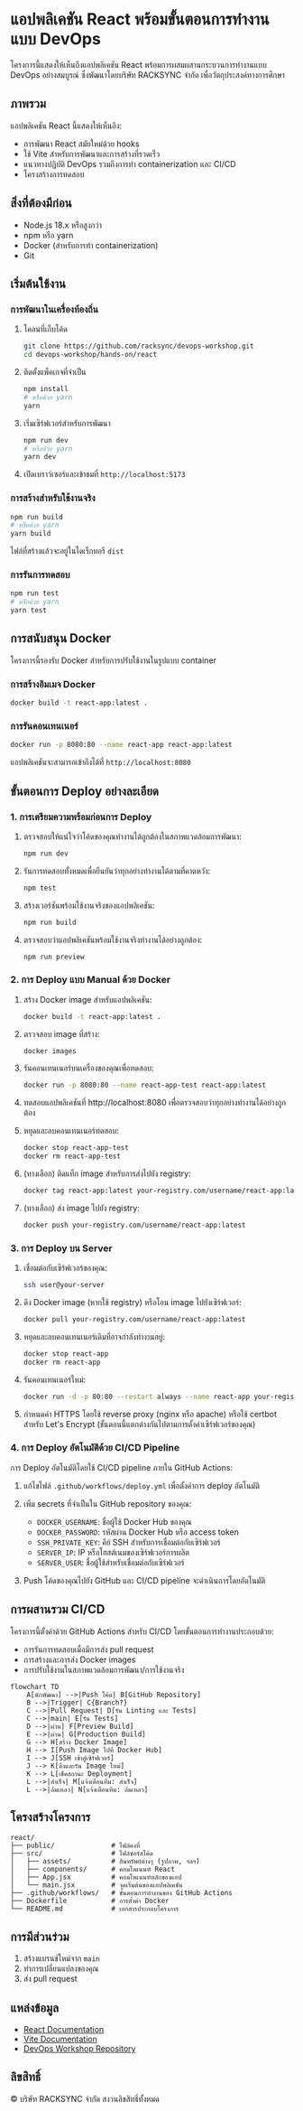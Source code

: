 # แอปพลิเคชัน React พร้อมขั้นตอนการทำงานแบบ DevOps

โครงการนี้แสดงให้เห็นถึงแอปพลิเคชัน React พร้อมการผสมผสานกระบวนการทำงานแบบ DevOps อย่างสมบูรณ์ ซึ่งพัฒนาโดยบริษัท RACKSYNC จำกัด เพื่อวัตถุประสงค์ทางการศึกษา

## ภาพรวม

แอปพลิเคชัน React นี้แสดงให้เห็นถึง:
- การพัฒนา React สมัยใหม่ด้วย hooks
- ใช้ Vite สำหรับการพัฒนาและการสร้างที่รวดเร็ว
- แนวทางปฏิบัติ DevOps รวมถึงการทำ containerization และ CI/CD
- โครงสร้างการทดสอบ

## สิ่งที่ต้องมีก่อน

- Node.js 18.x หรือสูงกว่า
- npm หรือ yarn
- Docker (สำหรับการทำ containerization)
- Git

## เริ่มต้นใช้งาน

### การพัฒนาในเครื่องท้องถิ่น

1. โคลนที่เก็บโค้ด
   ```bash
   git clone https://github.com/racksync/devops-workshop.git
   cd devops-workshop/hands-on/react
   ```

2. ติดตั้งแพ็คเกจที่จำเป็น
   ```bash
   npm install
   # หรือด้วย yarn
   yarn
   ```

3. เริ่มเซิร์ฟเวอร์สำหรับการพัฒนา
   ```bash
   npm run dev
   # หรือด้วย yarn
   yarn dev
   ```

4. เปิดเบราว์เซอร์และเข้าชมที่ `http://localhost:5173`

### การสร้างสำหรับใช้งานจริง

```bash
npm run build
# หรือด้วย yarn
yarn build
```

ไฟล์ที่สร้างแล้วจะอยู่ในไดเร็กทอรี `dist`

### การรันการทดสอบ

```bash
npm run test
# หรือด้วย yarn
yarn test
```

## การสนับสนุน Docker

โครงการนี้รองรับ Docker สำหรับการปรับใช้งานในรูปแบบ container

### การสร้างอิมเมจ Docker

```bash
docker build -t react-app:latest .
```

### การรันคอนเทนเนอร์

```bash
docker run -p 8080:80 --name react-app react-app:latest
```

แอปพลิเคชันจะสามารถเข้าถึงได้ที่ `http://localhost:8080`

## ขั้นตอนการ Deploy อย่างละเอียด

### 1. การเตรียมความพร้อมก่อนการ Deploy

1. ตรวจสอบให้แน่ใจว่าโค้ดของคุณทำงานได้ถูกต้องในสภาพแวดล้อมการพัฒนา:
   ```bash
   npm run dev
   ```

2. รันการทดสอบทั้งหมดเพื่อยืนยันว่าทุกอย่างทำงานได้ตามที่คาดหวัง:
   ```bash
   npm test
   ```

3. สร้างเวอร์ชันพร้อมใช้งานจริงของแอปพลิเคชัน:
   ```bash
   npm run build
   ```

4. ตรวจสอบว่าแอปพลิเคชันพร้อมใช้งานจริงทำงานได้อย่างถูกต้อง:
   ```bash
   npm run preview
   ```

### 2. การ Deploy แบบ Manual ด้วย Docker

1. สร้าง Docker image สำหรับแอปพลิเคชัน:
   ```bash
   docker build -t react-app:latest .
   ```

2. ตรวจสอบ image ที่สร้าง:
   ```bash
   docker images
   ```

3. รันคอนเทนเนอร์บนเครื่องของคุณเพื่อทดสอบ:
   ```bash
   docker run -p 8080:80 --name react-app-test react-app:latest
   ```

4. ทดสอบแอปพลิเคชันที่ http://localhost:8080 เพื่อตรวจสอบว่าทุกอย่างทำงานได้อย่างถูกต้อง

5. หยุดและลบคอนเทนเนอร์ทดสอบ:
   ```bash
   docker stop react-app-test
   docker rm react-app-test
   ```

6. (ทางเลือก) ติดแท็ก image สำหรับการส่งไปยัง registry:
   ```bash
   docker tag react-app:latest your-registry.com/username/react-app:latest
   ```

7. (ทางเลือก) ส่ง image ไปยัง registry:
   ```bash
   docker push your-registry.com/username/react-app:latest
   ```

### 3. การ Deploy บน Server

1. เชื่อมต่อกับเซิร์ฟเวอร์ของคุณ:
   ```bash
   ssh user@your-server
   ```

2. ดึง Docker image (หากใช้ registry) หรือโอน image ไปยังเซิร์ฟเวอร์:
   ```bash
   docker pull your-registry.com/username/react-app:latest
   ```

3. หยุดและลบคอนเทนเนอร์เดิมที่อาจกำลังทำงานอยู่:
   ```bash
   docker stop react-app
   docker rm react-app
   ```

4. รันคอนเทนเนอร์ใหม่:
   ```bash
   docker run -d -p 80:80 --restart always --name react-app your-registry.com/username/react-app:latest
   ```

5. กำหนดค่า HTTPS โดยใช้ reverse proxy (nginx หรือ apache) หรือใช้ certbot สำหรับ Let's Encrypt (ขั้นตอนนี้แตกต่างกันไปตามการตั้งค่าเซิร์ฟเวอร์ของคุณ)

### 4. การ Deploy อัตโนมัติด้วย CI/CD Pipeline

การ Deploy อัตโนมัติโดยใช้ CI/CD pipeline ภายใน GitHub Actions:

1. แก้ไขไฟล์ `.github/workflows/deploy.yml` เพื่อตั้งค่าการ deploy อัตโนมัติ
2. เพิ่ม secrets ที่จำเป็นใน GitHub repository ของคุณ:
   - `DOCKER_USERNAME`: ชื่อผู้ใช้ Docker Hub ของคุณ
   - `DOCKER_PASSWORD`: รหัสผ่าน Docker Hub หรือ access token
   - `SSH_PRIVATE_KEY`: คีย์ SSH สำหรับการเชื่อมต่อกับเซิร์ฟเวอร์
   - `SERVER_IP`: IP หรือโฮสต์เนมของเซิร์ฟเวอร์การผลิต
   - `SERVER_USER`: ชื่อผู้ใช้สำหรับเชื่อมต่อกับเซิร์ฟเวอร์

3. Push โค้ดของคุณไปยัง GitHub และ CI/CD pipeline จะดำเนินการโดยอัตโนมัติ

## การผสานรวม CI/CD

โครงการนี้ตั้งค่าด้วย GitHub Actions สำหรับ CI/CD โดยขั้นตอนการทำงานประกอบด้วย:

- การรันการทดสอบเมื่อมีการส่ง pull request
- การสร้างและการส่ง Docker images
- การปรับใช้งานในสภาพแวดล้อมการพัฒนา/การใช้งานจริง

```mermaid
flowchart TD
    A[นักพัฒนา] -->|Push โค้ด| B[GitHub Repository]
    B -->|Trigger| C{Branch?}
    C -->|Pull Request| D[รัน Linting และ Tests]
    C -->|main| E[รัน Tests]
    D -->|ผ่าน| F[Preview Build]
    E -->|ผ่าน| G[Production Build]
    G --> H[สร้าง Docker Image]
    H --> I[Push Image ไปที่ Docker Hub]
    I --> J[SSH เข้าสู่เซิร์ฟเวอร์]
    J --> K[ดึงและรัน Image ใหม่]
    K --> L[เช็คสถานะ Deployment]
    L -->|สำเร็จ| M[แจ้งเตือนทีม: สำเร็จ]
    L -->|ล้มเหลว| N[แจ้งเตือนทีม: ล้มเหลว]
```

## โครงสร้างโครงการ

```
react/
├── public/              # ไฟล์คงที่
├── src/                 # ไฟล์ซอร์สโค้ด
│   ├── assets/          # สินทรัพย์ต่างๆ (รูปภาพ, ฯลฯ)
│   ├── components/      # คอมโพเนนท์ React
│   ├── App.jsx          # คอมโพเนนท์หลักของแอป
│   └── main.jsx         # จุดเริ่มต้นของแอปพลิเคชัน
├── .github/workflows/   # ขั้นตอนการทำงานของ GitHub Actions
├── Dockerfile           # การตั้งค่า Docker
└── README.md            # เอกสารประกอบโครงการ
```

## การมีส่วนร่วม

1. สร้างแบรนช์ใหม่จาก `main`
2. ทำการเปลี่ยนแปลงของคุณ
3. ส่ง pull request

## แหล่งข้อมูล

- [React Documentation](https://react.dev/docs/getting-started)
- [Vite Documentation](https://vitejs.dev/guide/)
- [DevOps Workshop Repository](https://github.com/racksync/devops-workshop)

## ลิขสิทธิ์

© บริษัท RACKSYNC จำกัด สงวนลิขสิทธิ์ทั้งหมด
